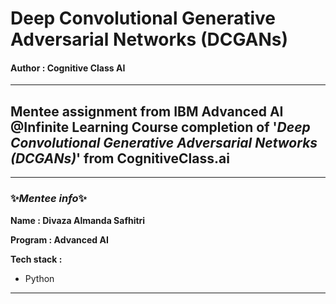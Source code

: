# Deep Convolutional Generative Adversarial Networks (DCGANs)
#### Author : Cognitive Class AI
***
## Mentee assignment from IBM Advanced AI @Infinite Learning Course completion of '*Deep Convolutional Generative Adversarial Networks (DCGANs)*' from CognitiveClass.ai
***


### ✨*Mentee info*✨

  **Name : Divaza Almanda Safhitri**

  **Program : Advanced AI**
  
  **Tech stack :**
- Python
---

